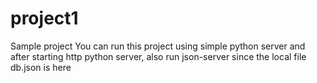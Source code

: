 # project1
Sample project
You can run this project using simple python server and after starting http python server, also run json-server since the local file db.json is here
